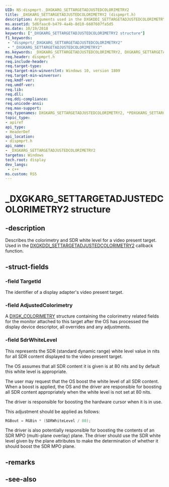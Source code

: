 ```yaml
---
UID: NS:dispmprt._DXGKARG_SETTARGETADJUSTEDCOLORIMETRY2
title: _DXGKARG_SETTARGETADJUSTEDCOLORIMETRY2 (dispmprt.h)
description: Arguments used in the DXGKDDI_SETTARGETADJUSTEDCOLORIMETRY2 callback function.
ms.assetid: 5d6faac0-b479-4a4b-8d10-6607607fa5d5
ms.date: 10/19/2018
keywords: ["_DXGKARG_SETTARGETADJUSTEDCOLORIMETRY2 structure"]
f1_keywords:
 - "dispmprt/_DXGKARG_SETTARGETADJUSTEDCOLORIMETRY2"
 - "_DXGKARG_SETTARGETADJUSTEDCOLORIMETRY2"
ms.keywords: _DXGKARG_SETTARGETADJUSTEDCOLORIMETRY2, DXGKARG_SETTARGETADJUSTEDCOLORIMETRY2, *PDXGKARG_SETTARGETADJUSTEDCOLORIMETRY2, 
req.header: dispmprt.h
req.include-header:
req.target-type:
req.target-min-winverclnt: Windows 10, version 1809
req.target-min-winversvr:
req.kmdf-ver:
req.umdf-ver:
req.lib:
req.dll:
req.ddi-compliance:
req.unicode-ansi:
req.max-support:
req.typenames: DXGKARG_SETTARGETADJUSTEDCOLORIMETRY2, *PDXGKARG_SETTARGETADJUSTEDCOLORIMETRY2
topic_type: 
- apiref
api_type: 
- HeaderDef
api_location: 
- dispmprt.h
api_name: 
- _DXGKARG_SETTARGETADJUSTEDCOLORIMETRY2
targetos: Windows
tech.root: display
dev_langs:
 - c++
ms.custom: RS5
---
```


# _DXGKARG_SETTARGETADJUSTEDCOLORIMETRY2 structure

## -description

Describes the colorimetry and SDR white level for a video present target. Used in the [DXGKDDI_SETTARGETADJUSTEDCOLORIMETRY2](nc-dispmprt-dxgkddi_settargetadjustedcolorimetry2.md) callback function.

## -struct-fields

### -field TargetId

The identifier of a display adapter's video present target.

### -field AdjustedColorimetry

A [DXGK_COLORIMETRY](../d3dkmddi/ns-d3dkmddi-_dxgk_colorimetry.md) structure containing the colorimetry related fields for the monitor attached to this target after the OS has processed the display device descriptor, all overrides and any adjustments.

### -field SdrWhiteLevel
 
This represents the SDR (standard dynamic range) white level value in nits for all SDR content displayed to the video present target.

The OS assumes that all SDR content it is given is at 80 nits and by default this white level is appropriate.

The user may request that the OS boost the white level of all SDR content.  When a boost is applied, the OS and the driver are responsible for boosting all SDR content appropriately when the white level is not set at 80 nits.

The driver is responsible for boosting the hardware cursor when it is in use.

This adjustment should be applied as follows:

```cpp
RGBout = RGBin * (SDRWhiteLevel / 80);
```

The driver is also potentially responsible for boosting the contents of an SDR MPO (multi-plane overlay) plane. The driver should use the SDR white level given by the plane attributes to make the determination of whether it should boost the SDR MPO plane.

## -remarks

## -see-also
